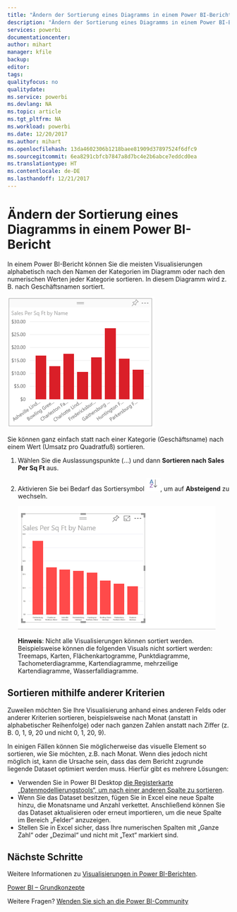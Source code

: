 ```yaml
---
title: "Ändern der Sortierung eines Diagramms in einem Power BI-Bericht"
description: "Ändern der Sortierung eines Diagramms in einem Power BI-Bericht"
services: powerbi
documentationcenter: 
author: mihart
manager: kfile
backup: 
editor: 
tags: 
qualityfocus: no
qualitydate: 
ms.service: powerbi
ms.devlang: NA
ms.topic: article
ms.tgt_pltfrm: NA
ms.workload: powerbi
ms.date: 12/20/2017
ms.author: mihart
ms.openlocfilehash: 13da4602306b1218baee81909d37897524f6dfc9
ms.sourcegitcommit: 6ea8291cbfcb7847a8d7bc4e2b6abce7eddcd0ea
ms.translationtype: HT
ms.contentlocale: de-DE
ms.lasthandoff: 12/21/2017
---
```

# <a name="change-how-a-chart-is-sorted-in-a-power-bi-report"></a>Ändern der Sortierung eines Diagramms in einem Power BI-Bericht
In einem Power BI-Bericht können Sie die meisten Visualisierungen alphabetisch nach den Namen der Kategorien im Diagramm oder nach den numerischen Werten jeder Kategorie sortieren. In diesem Diagramm wird z. B. nach Geschäftsnamen sortiert.

![](media/power-bi-report-change-sort/pbi_chartsortcategory.png)

Sie können ganz einfach statt nach einer Kategorie (Geschäftsname) nach einem Wert (Umsatz pro Quadratfuß) sortieren.

1. Wählen Sie die Auslassungspunkte (...) und dann **Sortieren nach Sales Per Sq Ft** aus.
2. Aktivieren Sie bei Bedarf das Sortiersymbol ![](media/power-bi-report-change-sort/sorticon.png), um auf **Absteigend** zu wechseln.
   
   ![](media/power-bi-report-change-sort/sortby.gif)
   
   **Hinweis**: Nicht alle Visualisierungen können sortiert werden.  Beispielsweise können die folgenden Visuals nicht sortiert werden: Treemaps, Karten, Flächenkartogramme, Punktdiagramme, Tachometerdiagramme, Kartendiagramme, mehrzeilige Kartendiagramme, Wasserfalldiagramme.

## <a name="sorting-using-other-criteria"></a>Sortieren mithilfe anderer Kriterien
Zuweilen möchten Sie Ihre Visualisierung anhand eines anderen Felds oder anderer Kriterien sortieren,  beispielsweise nach Monat (anstatt in alphabetischer Reihenfolge) oder nach ganzen Zahlen anstatt nach Ziffer (z. B. 0, 1, 9, 20 und nicht 0, 1, 20, 9).  

In einigen Fällen können Sie möglicherweise das visuelle Element so sortieren, wie Sie möchten, z.B. nach Monat.  Wenn dies jedoch nicht möglich ist, kann die Ursache sein, dass das dem Bericht zugrunde liegende Dataset optimiert werden muss. Hierfür gibt es mehrere Lösungen:

* Verwenden Sie in Power BI Desktop [die Registerkarte „Datenmodellierungstools“, um nach einer anderen Spalte zu sortieren](desktop-sort-by-column.md).
* Wenn Sie das Dataset besitzen, fügen Sie in Excel eine neue Spalte hinzu, die Monatsname und Anzahl verkettet. Anschließend können Sie das Dataset aktualisieren oder erneut importieren, um die neue Spalte im Bereich „Felder“ anzuzeigen.
* Stellen Sie in Excel sicher, dass Ihre numerischen Spalten mit „Ganze Zahl“ oder „Dezimal“ und nicht mit „Text“ markiert sind.

## <a name="next-steps"></a>Nächste Schritte
Weitere Informationen zu [Visualisierungen in Power BI-Berichten](power-bi-report-visualizations.md).

[Power BI – Grundkonzepte](service-basic-concepts.md)

Weitere Fragen? [Wenden Sie sich an die Power BI-Community](http://community.powerbi.com/)

